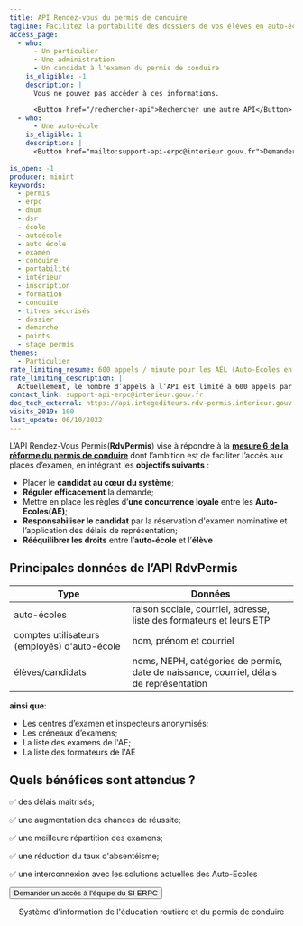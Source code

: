 ```yaml
---
title: API Rendez-vous du permis de conduire
tagline: Facilitez la portabilité des dossiers de vos élèves en auto-école, et simplifiez leur inscription à l'examen du permis de conduire.
access_page:
  - who:
      - Un particulier
      - Une administration
      - Un candidat à l'examen du permis de conduire
    is_eligible: -1
    description: |
      Vous ne pouvez pas accéder à ces informations.

      <Button href="/rechercher-api">Rechercher une autre API</Button>
  - who:
      - Une auto-école
    is_eligible: 1
    description: |
      <Button href="mailto:support-api-erpc@interieur.gouv.fr">Demander un accès</Button>
      
is_open: -1
producer: minint
keywords:
  - permis
  - erpc
  - dnum
  - dsr
  - école
  - autoécole
  - auto école
  - examen
  - conduire
  - portabilité
  - intérieur
  - inscription
  - formation
  - conduite
  - titres sécurisés
  - dossier
  - démarche
  - points
  - stage permis
themes:
  - Particulier
rate_limiting_resume: 600 appels / minute pour les AEL (Auto-Ecoles en Ligne)
rate_limiting_description: |
  Actuellement, le nombre d’appels à l’API est limité à 600 appels par minute pour les AEL et 210 appels par minute par employé d'AE
contact_link: support-api-erpc@interieur.gouv.fr
doc_tech_external: https://api.integediteurs.rdv-permis.interieur.gouv.fr/swagger-ui/index.html
visits_2019: 100
last_update: 06/10/2022
---
```


L’API Rendez-Vous Permis(**RdvPermis**) vise à répondre à la [**mesure 6 de la réforme du permis de conduire**](https://www.gouvernement.fr/10-mesures-pour-un-permis-pour-tous-moins-cher-et-plus-rapide) dont l’ambition est de faciliter l’accès aux places d’examen, en intégrant les **objectifs suivants** :

- Placer le **candidat au cœur du système**;
- **Réguler efficacement** la demande;
- Mettre en place les règles d’**une concurrence loyale** entre les **Auto-Ecoles(AE)**;
- **Responsabiliser le candidat** par la réservation d'examen nominative et l’application des délais de représentation;
- **Rééquilibrer les droits** entre l’**auto-école** et l’**élève**

## Principales données de l’API RdvPermis

|Type|Données|
|-----|-----|
|auto-écoles|raison sociale, courriel, adresse, liste des formateurs et leurs ETP|
|comptes utilisateurs (employés) d'auto-école|nom, prénom et courriel |
|élèves/candidats|noms, NEPH, catégories de permis, date de naissance, courriel, délais de représentation|

**ainsi que**:

- Les centres d’examen et inspecteurs anonymisés;
- Les créneaux d’examens;
- La liste des examens de l'AE;
- La liste des formateurs de l'AE

## Quels bénéfices sont attendus ?

✅ des délais maitrisés;

✅ une augmentation des chances de réussite;

✅ une meilleure répartition des examens;

✅ une réduction du taux d'absentéisme;

✅ une interconnexion avec les solutions actuelles des Auto-Ecoles

<Button href="mailto:support-api-erpc@interieur.gouv.fr">Demander un accès à l'équipe du SI ERPC</Button>
<p align="center">Système d'information de l'éducation routière et du permis de conduire</p>
